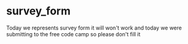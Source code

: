 # survey_form
Today we represents survey form it will won't work and today we were submitting to the free code camp so please don't fill it

